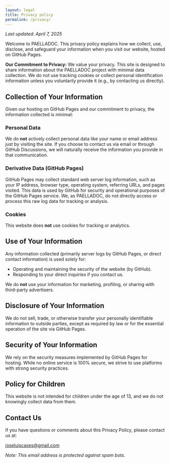```yaml
---
layout: legal
title: Privacy policy
permalink: /privacy/
---
```


*Last updated: April 7, 2025*

Welcome to PAELLADOC. This privacy policy explains how we collect, use, disclose, and safeguard your information when you visit our website, hosted on GitHub Pages.

**Our Commitment to Privacy:** We value your privacy. This site is designed to share information about the PAELLADOC project with minimal data collection. We do not use tracking cookies or collect personal identification information unless you voluntarily provide it (e.g., by contacting us directly).

## Collection of Your Information

Given our hosting on GitHub Pages and our commitment to privacy, the information collected is minimal:

### Personal Data

We do **not** actively collect personal data like your name or email address just by visiting the site. If you choose to contact us via email or through GitHub Discussions, we will naturally receive the information you provide in that communication.

### Derivative Data (GitHub Pages)

GitHub Pages may collect standard web server log information, such as your IP address, browser type, operating system, referring URLs, and pages visited. This data is used by GitHub for security and operational purposes of the GitHub Pages service. We, as PAELLADOC, do not directly access or process this raw log data for tracking or analysis.

### Cookies

This website does **not** use cookies for tracking or analytics.

## Use of Your Information

Any information collected (primarily server logs by GitHub Pages, or direct contact information) is used solely for:

- Operating and maintaining the security of the website (by GitHub).
- Responding to your direct inquiries if you contact us.

We do **not** use your information for marketing, profiling, or sharing with third-party advertisers.

## Disclosure of Your Information

We do not sell, trade, or otherwise transfer your personally identifiable information to outside parties, except as required by law or for the essential operation of the site via GitHub Pages.

## Security of Your Information

We rely on the security measures implemented by GitHub Pages for hosting. While no online service is 100% secure, we strive to use platforms with strong security practices.

## Policy for Children

This website is not intended for children under the age of 13, and we do not knowingly collect data from them.

## Contact Us

If you have questions or comments about this Privacy Policy, please contact us at:

<a href="&#109;&#97;&#105;&#108;&#116;&#111;&#58;&#106;&#111;&#115;&#101;&#108;&#117;&#105;&#115;&#99;&#97;&#115;&#101;&#115;&#64;&#103;&#109;&#97;&#105;&#108;&#46;&#99;&#111;&#109;">&#106;&#111;&#115;&#101;&#108;&#117;&#105;&#115;&#99;&#97;&#115;&#101;&#115;&#64;&#103;&#109;&#97;&#105;&#108;&#46;&#99;&#111;&#109;</a>

*Note: This email address is protected against spam bots.*
